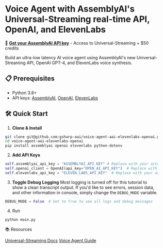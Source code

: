 # Voice Agent with AssemblyAI's Universal-Streaming real-time API, OpenAI, and ElevenLabs

🔑 **[Get your AssemblyAI API key](https://www.assemblyai.com/dashboard/signup)** - Access to Universal-Streaming + $50 credits

Build an ultra-low latency AI voice agent using AssemblyAI's new Universal-Streaming API, OpenAI GPT-4, and ElevenLabs voice synthesis.

## 📋 Prerequisites

- Python 3.8+
- API keys: [AssemblyAI](https://www.assemblyai.com), [OpenAI](https://platform.openai.com), [ElevenLabs](https://elevenlabs.io)

## 🛠️ Quick Start

1. **Clone & Install**
```bash
git clone git@github.com:gsharp-aai/voice-agent-aai-elevenlabs-openai.git
cd voice-agent-aai-elevenlabs-openai
pip install assemblyai openai elevenlabs python-dotenv
```

2. **Add API Keys**
```python
self.assemblyai_api_key = "ASSEMBLYAI_API_KEY" # Replace with your actual AssemblyAI API key
self.openai_client = OpenAI(api_key="OPEN_AI_API_KEY")  # Replace with your actual OpenAI API key
self.elevenlabs_api_key = "ELEVEN_LABS_API_KEY"  # Replace with your actual ElevenLabs API key
```

3. **Toggle Debug Logging**
Most logging is turned off for this tutorial to show a clean transcript output.
If you'd like to see errors, session data, and other information in console, simply change the `DEBUG_MODE` variable. 
```python
DEBUG_MODE = False  # Set to True to see all logs and debug messages
```

4. Run
```bash
python main.py
```

📚 Resources

[Universal-Streaming Docs](https://www.assemblyai.com/docs/speech-to-text/universal-streaming)
[Voice Agent Guide](https://www.assemblyai.com/docs/speech-to-text/universal-streaming#voice-agent-use-case)
